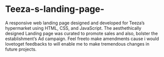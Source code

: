 # Teeza-s-landing-page-
A responsive web landing page designed and developed for Teeza’s hypermarket  using HTML, CSS, and JavaScript. The aesthethically designed Landing page 
was curated to promote sales and also, bolster the establishment’s Ad campaign. Feel freeto make amendments cause i would lovetoget feedbacks to will enable me to make tremendous changes in future projects.
